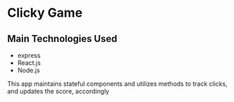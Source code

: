 <h1>Clicky Game</h1>

<h2>Main Technologies Used</h2>
<ul>
  <li>express</li>
  <li>React.js</li>
   <li>Node.js</li>
  </ul>

<p>This app maintains stateful components and utilizes methods to track clicks, and updates the score, accordingly</p>
